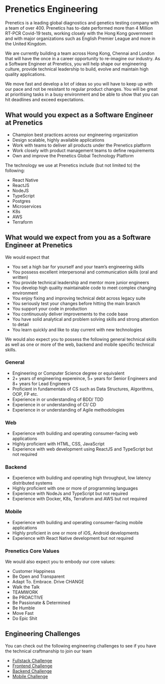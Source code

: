 # Prenetics Engineering

Prenetics is a leading global diagnostics and genetics testing company with a team of over 400. Prenetics has to-date performed more than 4 Million RT-PCR Covid-19 tests, working closely with the Hong Kong government and with major organizations such as English Premier League and more in the United Kingdom.

We are currently building a team across Hong Kong, Chennai and London that will have the once in a career opportunity to re-imagine our industry. As a Software Engineer at Prenetics, you will help shape our engineering culture, provide technical leadership to build, evolve and maintain high quality applications. 

We move fast and develop a lot of ideas so you will have to keep up with our pace and not be resistant to regular product changes. You will be great at prioritising tasks in a busy environment and be able to show that you can hit deadlines and exceed expectations.

## What would you expect as a Software Engineer at Prenetics
* Champion best practices across our engineering organization
* Design scalable, highly available applications
* Work with teams to deliver all products under the Prenetics platform
* Work closely with product management teams to define requirements
* Own and improve the Prenetics Global Technology Platform

The technology we use at Prenetics include (but not limited to) the following: 
* React Native
* ReactJS
* NodeJS
* TypeScript
* Postgres
* Microservices
* K8s
* AWS
* Terraform
 
## What would we expect from you as a Software Engineer at Prenetics

We would expect that 
* You set a high bar for yourself and your team’s engineering skills
* You possess excellent interpersonal and communication skills (oral and written)
* You provide technical leadership and mentor more junior engineers
* You develop high quality maintainable code to meet complex changing environment
* You enjoy fixing and improving technical debt across legacy suite
* You seriously test your changes before hitting the main branch
* You support your code in production
* You continuously deliver improvements to the code base
* You have solid analytical and problem solving skills and strong attention to detail
* You learn quickly and like to stay current with new technologies
  
We would also expect you to possess the following general technical skills as well as one or more of the web, backend and mobile specific technical skills.
### General
* Engineering or Computer Science degree or equivalent
* 2+ years of engineering expereince, 5+ years for Senior Engineers and 8+ years for Lead Engineers
* Proficient in fundamentals of CS such as Data Structures, Algorithms, OOP, FP etc.
* Experience in or understanding of BDD/ TDD
* Experience in or understanding of CI/ CD
* Experience in or understanding of Agile methodologies

### Web
* Experience with building and operating consumer-facing web applications
* Highly proficient with HTML, CSS, JavaScript
* Experience with web development using ReactJS and TypeScript but not required
 
### Backend
* Experience with building and operating high throughput, low latency distributed systems
* Highly proficient with one or more of programming languages
* Experience with NodeJs and TypeScript but not required
* Experience with Docker, K8s, Terraform and AWS but not required
 
### Mobile
* Experience with building and operating consumer-facing mobile applications
* Highly proficient in one or more of iOS, Android developments
* Experience with React Native development but not required

### Prenetics Core Values
We would also expect you to embody our core values:
* Customer Happiness
* Be Open and Transparent
* Adapt To. Embrace. Drive CHANGE
* Walk the Talk
* TEAMWORK
* Be PROACTIVE
* Be Passionate & Determined
* Be Humble
* Move Fast
* Do Epic Shit 

## Engineering Challenges
You can check out the following engineering challenges to see if you have the technical craftmanship to join our team 

* [Fullstack Challenge](fullstack.md)
* [Frontend Challenge](frontend.md)
* [Backend Challenge](backend.md)
* [Mobile Challenge](mobile.md)

